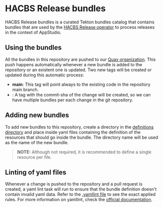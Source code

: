 # HACBS Release bundles

HACBS Release bundles is a curated Tekton bundles catalog that contains bundles that are used by the
[HACBS Release operator](https://github.com/redhat-appstudio/release-service) to process releases in the context of
AppStudio.

## Using the bundles

All the bundles in this repository are pushed to our [Quay organization](https://quay.io/organization/hacbs-release).
This push happens automatically whenever a new bundle is added to the repository or an existent one is updated. Two new
tags will be created or updated during this automatic process:

* **main**: This tag will point always to the existing code in the repository main branch.
* **<commit-sha>**: A tag with the commit-sha of the change will be created, so we can have multiple bundles per each
change in the git repository.

## Adding new bundles

To add new bundles to this repository, create a directory in the [definitions directory](definitions) and place inside
yaml files containing the definition of the resources that should go inside the bundle. The directory name will be used
as the name of the new bundle.

> **NOTE:** Although not required, it is recommended to define a single resource per file.

## Linting of yaml files

Whenever a change is pushed to the repository and a pull request is created, a yaml lint task will run to ensure that the
bundle definition doesn't contain invalid yaml data. Refer to the [.yamllint file](.yamllint) to see the exact applied
rules. For more information on yamllint, check the [official documentation](https://yamllint.readthedocs.io/en/stable).
